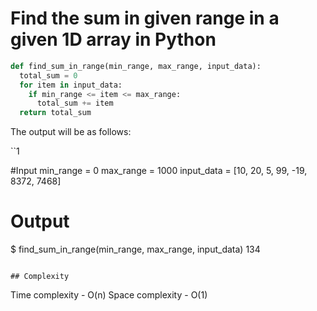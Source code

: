 # Find the sum in given range in a given 1D array in Python

```python
def find_sum_in_range(min_range, max_range, input_data):
  total_sum = 0
  for item in input_data:
    if min_range <= item <= max_range:
      total_sum += item
  return total_sum
```

The output will be as follows: 

``1

#Input
min_range = 0
max_range = 1000
input_data = [10, 20, 5, 99, -19, 8372, 7468]

# Output
$ find_sum_in_range(min_range, max_range, input_data)
134
```

## Complexity

```
Time complexity - O(n)
Space complexity - O(1)
```
